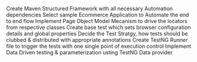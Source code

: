 Create Maven Structured Framework with all necessary Automation dependencies
Select sample Ecommerce Application to Automate the end to end flow 
Implement Page Object Model Mecanism to drive the locators from respective classes 
Create base test which sets browser configuration details and global properties
Decide the Test Stratgy, how tests should be clubbed & distributed with appropriate annotations 
Create TestNG Runner file to trigger the tests with one single point of execution control 
Implement Data Driven testing & parameterization usting TestNG Data provider
